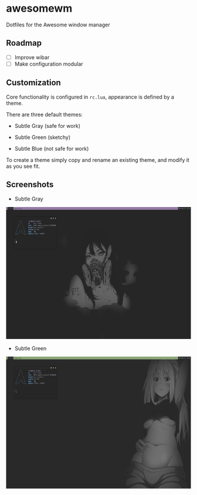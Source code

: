# awesomewm

Dotfiles for the Awesome window manager

## Roadmap

- [ ] Improve wibar
- [ ] Make configuration modular

## Customization

Core functionality is configured in `rc.lua`, appearance is defined by a theme.

There are three default themes:

- Subtle Gray (safe for work)

- Subtle Green (sketchy)

- Subtle Blue (not safe for work)

To create a theme simply copy and rename an existing theme, and modify it as you see fit.

## Screenshots

- Subtle Gray

<img src="screenshots/subtle-gray.png" width="640" height="360">

- Subtle Green

<img src="screenshots/subtle-green.png" width="640" height="360">

